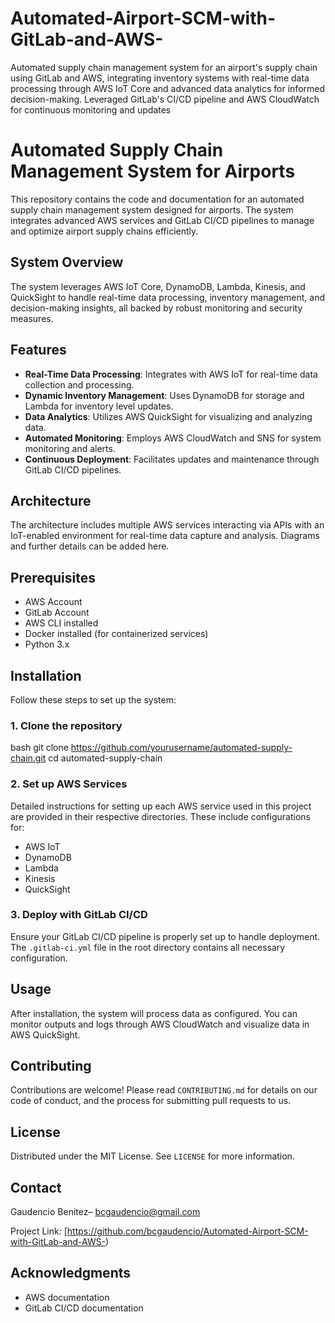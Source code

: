 # Automated-Airport-SCM-with-GitLab-and-AWS-
 Automated supply chain management system for an airport's supply chain using GitLab and AWS, integrating inventory systems with real-time data processing through AWS IoT Core and advanced data analytics for informed decision-making. Leveraged GitLab's CI/CD pipeline and AWS CloudWatch for continuous monitoring and updates

# Automated Supply Chain Management System for Airports

This repository contains the code and documentation for an automated supply chain management system designed for airports. The system integrates advanced AWS services and GitLab CI/CD pipelines to manage and optimize airport supply chains efficiently.

## System Overview

The system leverages AWS IoT Core, DynamoDB, Lambda, Kinesis, and QuickSight to handle real-time data processing, inventory management, and decision-making insights, all backed by robust monitoring and security measures.

## Features

- **Real-Time Data Processing**: Integrates with AWS IoT for real-time data collection and processing.
- **Dynamic Inventory Management**: Uses DynamoDB for storage and Lambda for inventory level updates.
- **Data Analytics**: Utilizes AWS QuickSight for visualizing and analyzing data.
- **Automated Monitoring**: Employs AWS CloudWatch and SNS for system monitoring and alerts.
- **Continuous Deployment**: Facilitates updates and maintenance through GitLab CI/CD pipelines.

## Architecture

The architecture includes multiple AWS services interacting via APIs with an IoT-enabled environment for real-time data capture and analysis. Diagrams and further details can be added here.

## Prerequisites

- AWS Account
- GitLab Account
- AWS CLI installed
- Docker installed (for containerized services)
- Python 3.x

## Installation

Follow these steps to set up the system:

### 1. Clone the repository



bash
git clone https://github.com/yourusername/automated-supply-chain.git
cd automated-supply-chain


### 2. Set up AWS Services

Detailed instructions for setting up each AWS service used in this project are provided in their respective directories. These include configurations for:

- AWS IoT
- DynamoDB
- Lambda
- Kinesis
- QuickSight

### 3. Deploy with GitLab CI/CD

Ensure your GitLab CI/CD pipeline is properly set up to handle deployment. The `.gitlab-ci.yml` file in the root directory contains all necessary configuration.

## Usage

After installation, the system will process data as configured. You can monitor outputs and logs through AWS CloudWatch and visualize data in AWS QuickSight.

## Contributing

Contributions are welcome! Please read `CONTRIBUTING.md` for details on our code of conduct, and the process for submitting pull requests to us.

## License

Distributed under the MIT License. See `LICENSE` for more information.

## Contact

Gaudencio Benitez– bcgaudencio@gmail.com

Project Link: [https://github.com/bcgaudencio/Automated-Airport-SCM-with-GitLab-and-AWS-)

## Acknowledgments

- AWS documentation
- GitLab CI/CD documentation




